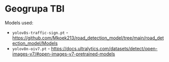 # Geogrupa TBI

Models used:  
* `yolov8s-traffic-sign.pt` - https://github.com/Mkoek213/road_detection_model/tree/main/road_detection_model/Models  
* `yolov8n-oiv7.pt` - https://docs.ultralytics.com/datasets/detect/open-images-v7/#open-images-v7-pretrained-models
